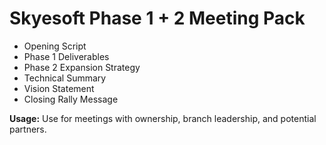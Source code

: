 # Skyesoft Phase 1 + 2 Meeting Pack

- Opening Script
- Phase 1 Deliverables
- Phase 2 Expansion Strategy
- Technical Summary
- Vision Statement
- Closing Rally Message

**Usage:** Use for meetings with ownership, branch leadership, and potential partners.